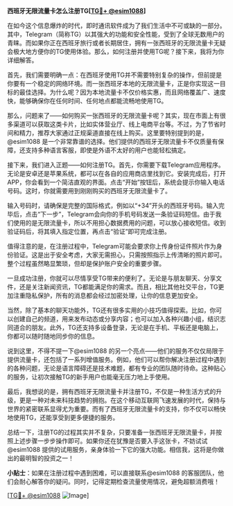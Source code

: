 **西班牙无限流量卡怎么注册TG[[TG💪+ @esim1088](https://t.me/s/esim1088)]**

在如今这个信息爆炸的时代，即时通讯软件成为了我们生活中不可或缺的一部分。其中，Telegram（简称TG）以其强大的功能和安全性能，受到了全球无数用户的青睐。而如果你正在西班牙旅行或者长期居住，拥有一张西班牙的无限流量卡无疑会极大地方便你的TG使用体验。那么，如何注册并使用TG呢？接下来，我将为你详细解答。

首先，我们需要明确一点：在西班牙使用TG并不需要特别复杂的操作，但前提是你要有一个稳定的网络环境。而一张西班牙本地的无限流量卡，正是你实现这一目标的最佳选择。为什么呢？因为本地流量卡不仅价格实惠，而且网络覆盖广、速度快，能够确保你在任何时间、任何地点都能流畅地使用TG。

那么，问题来了——如何购买一张西班牙的无限流量卡呢？其实，现在市面上有很多渠道可以获取这类卡片，比如实体营业厅、线上电商平台等。不过，为了节省时间和精力，推荐大家通过正规渠道直接在线上购买。这里要特别提到的是，@esim1088 是一个非常靠谱的选择。他们提供的西班牙无限流量卡不仅质量有保障，还支持多种语言客服，即使是外语不太好的用户也能轻松搞定。

接下来，我们进入正题——如何注册TG。首先，你需要下载Telegram应用程序。无论是安卓还是苹果系统，都可以在各自的应用商店里找到它。安装完成后，打开APP，你会看到一个简洁直观的界面。点击“开始”按钮后，系统会提示你输入电话号码。这时，你就需要用到刚刚购买的西班牙无限流量卡了。

输入号码时，请确保是完整的国际格式，例如以“+34”开头的西班牙号码。输入完毕后，点击“下一步”，Telegram会向你的手机号码发送一条验证码短信。由于我们使用的是无限流量卡，所以不用担心数据费用的问题，可以放心接收短信。收到验证码后，将其填入指定位置，再点击“验证”即可完成注册。

值得注意的是，在注册过程中，Telegram可能会要求你上传身份证件照片作为身份验证。这是出于安全考虑，大家无需担心，只需按照指示上传清晰的照片即可。整个过程虽然略显繁琐，但却是保护账户安全的重要步骤。

一旦成功注册，你就可以尽情享受TG带来的便利了。无论是与朋友聊天、分享文件，还是关注新闻资讯，TG都能满足你的需求。而且，相比其他社交平台，TG更加注重隐私保护，所有的消息都会经过加密处理，让你的信息更加安全。

当然，除了基本的聊天功能外，TG还有很多实用的小技巧值得探索。比如，你可以创建自己的频道，用来发布动态或分享内容；也可以加入各种兴趣小组，结识志同道合的朋友。此外，TG还支持多设备登录，无论是在手机、平板还是电脑上，你都可以随时随地同步你的信息。

说到这里，不得不提一下@esim1088 的另一个亮点——他们的服务不仅仅局限于提供流量卡，还包括了一系列增值服务。例如，他们可以帮你解决注册过程中遇到的各种问题，无论是语言障碍还是技术难题，都有专业的团队随时待命。这种贴心的服务，让初次接触TG的新手用户也能毫无压力地上手使用。

最后，我想说的是，拥有西班牙无限流量卡并注册TG，不仅是一种生活方式的升级，更是一种对未来科技趋势的拥抱。在这个移动互联网飞速发展的时代，保持与世界的紧密联系显得尤为重要。而有了西班牙无限流量卡的支持，你不仅可以畅快地使用TG，还能享受到更多便捷的服务。

总结一下，注册TG的过程其实并不复杂，只要准备一张西班牙无限流量卡，并按照上述步骤一步步操作即可。如果你还在犹豫是否要入手这张卡，不妨试试@esim1088 提供的试用服务，亲身体验一下它的强大功能。相信我，这将是你做出的最明智的投资之一！

**小贴士**：如果在注册过程中遇到困难，可以直接联系@esim1088 的客服团队，他们会耐心解答你的疑问。同时，记得定期检查流量使用情况，避免超额消费哦！

[[TG💪+ @esim1088](https://t.me/s/esim1088) ![Image](https://i.postimg.cc/4NQfJmqS/Snipaste-2025-05-13-00-14-12.png)]